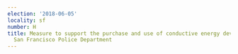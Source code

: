 ```yaml
---
election: '2018-06-05'
locality: sf
number: H
title: Measure to support the purchase and use of conductive energy devices by the
  San Francisco Police Department
---
```


